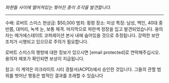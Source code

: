 _파편들 사이에 떨어져있는 찢어진 종이 조각을 발견합니다._

---

수배: 로버트 스미스
현상금: $50,000
범죄: 횡령
장소: 미상
특징: 남성, 백인, 40대 중반쯤, 대머리, 녹색 눈, 보통 체격. 마지막으로 파란색 정장을 입고 발견되었습니다. 용의자는 메가에스테이트 코퍼레이션 본사 내에 숨어있을 것으로 추정됩니다. 강력한 보안 조치가 시행되고 있으므로 주의가 필요합니다.

로버트 스미스의 행방에 대한 정보가 있으시면 [email protected]로 연락해주십시오. 용의자 체포가 확인되면 보상이 지급됩니다.

참고: 이 계약은 아크라이트 시티 경찰서(ACPD)에서 승인한 것입니다. 그들의 관할 범위를 벗어난 행동은 법적인 결과를 초래할 수 있습니다
